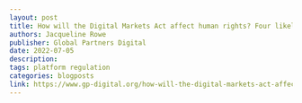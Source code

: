 ```yaml
---
layout: post
title: How will the Digital Markets Act affect human rights? Four likely impacts
authors: Jacqueline Rowe
publisher: Global Partners Digital
date: 2022-07-05
description: 
tags: platform regulation
categories: blogposts
link: https://www.gp-digital.org/how-will-the-digital-markets-act-affect-human-rights-four-likely-impacts/
---
```

